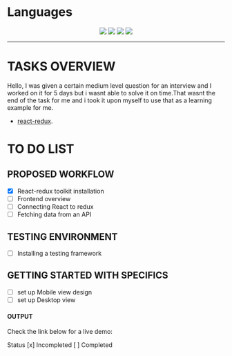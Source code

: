 # Languages



 <p align="center">
       <img src="https://img.shields.io/badge/HTML5-E34F26?style=for-the-badge&logo=html5&logoColor=white" />
       <img src="https://img.shields.io/badge/CSS3-1572B6?style=for-the-badge&logo=css3&logoColor=white" />
       <img src="https://img.shields.io/badge/JavaScript-323330?style=for-the-badge&logo=javascript&logoColor=F7DF1E" />
       <img src="https://img.shields.io/badge/TypeScript-007ACC?style=for-the-badge&logo=typescript&logoColor=white" />
</p>

---


# TASKS OVERVIEW



Hello, I was given a certain medium level question for an interview and I worked on it for 5 days but i wasnt able to solve it on time.That wasnt the end of the task for me and i took it upon myself to use that as a learning example for me.

 *  [react-redux](https://redux-toolkit.js.org/).


# TO DO LIST
## PROPOSED WORKFLOW
- [x] React-redux toolkit installation 
- [ ] Frontend overview
- [ ] Connecting React to redux
- [ ] Fetching data from an API
## TESTING ENVIRONMENT
- [ ] Installing a testing framework 

## GETTING STARTED WITH SPECIFICS
- [ ] set up Mobile view design
- [ ] set up Desktop view  

#### OUTPUT 

Check the link below for a live demo: 

Status [x] Incompleted [ ] Completed

